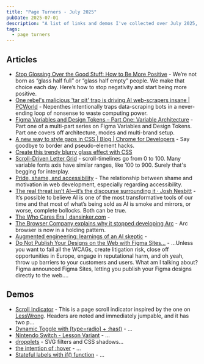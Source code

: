 ```yaml
---
title: "Page Turners - July 2025"
pubDate: 2025-07-01
description: "A list of links and demos I've collected over July 2025, with the intention of posting monthly"
tags:
  - page turners
---
```


## Articles
* [Stop Glossing Over the Good Stuff: How to Be More Positive](https://jason.energy/how-to-be-positive/) - We’re not born as “glass half full” or “glass half empty” people. We make that choice each day. Here’s how to stop negativity and start being more positive.
* [One rebel's malicious 'tar pit' trap is driving AI web-scrapers insane | PCWorld](https://www.pcworld.com/article/2592071/one-rebels-malicious-tar-pit-trap-is-driving-ai-scrapers-insane.html) - Nepenthes intentionally traps data-scraping bots in a never-ending loop of nonsense to waste computing power.
* [Figma Variables and Design Tokens – Part One: Variable Architecture](https://zeroheight.com/blog/figma-variables-and-design-tokens-part-one-variable-architecture/) - Part one of a multi-part series on Figma Variables and Design Tokens. Part one covers off architecture, modes and multi-brand setup.
* [A new way to style gaps in CSS | Blog | Chrome for Developers](https://developer.chrome.com/blog/gap-decorations) - Say goodbye to border and pseudo-element hacks.
* [Create this trendy blurry glass effect with CSS](https://www.youtube.com/watch?v=dsZ7RN9ItR4)
* [Scroll-Driven Letter Grid](https://frontendmasters.com/blog/scroll-driven-letter-grid/) - scroll-timelines go from 0 to 100. Many variable fonts axis have similar ranges, like 100 to 900. Surely that's begging for interplay.
* [Pride, shame, and accessibility](https://heydonworks.com/article/pride-shame-and-accessibility/) - The relationship between shame and motivation in web development, especially regarding accessibility.
* [The real threat isn’t AI—it’s the discourse surrounding it · Josh Nesbitt](https://joshnesbitt.dev/thoughts/the-real-threat-isnt-ai-its-the-discourse-surrounding-it) - It’s possible to believe AI is one of the most transformative tools of our time and that most of what’s being sold as AI is smoke and mirrors, or worse, complete bollocks. Both can be true.
* [The Who Cares Era | dansinker.com](https://dansinker.com/posts/2025-05-23-who-cares/?utm_source=the-index&utm_medium=newsletter) -
* [The Browser Company explains why it stopped developing Arc](https://www.theverge.com/news/674603/arc-browser-development-stopped-dia-browser-company) - Arc browser is now in a holding pattern.
* [Augmented engineering: learnings of an AI skeptic](https://www.jackfranklin.co.uk/blog/using-ai-responsibly/) -
* [Do Not Publish Your Designs on the Web with Figma Sites…](https://adrianroselli.com/2025/05/do-not-publish-your-designs-on-the-web-with-figma-sites.html?utm_source=stefanjudis&utm_medium=email&utm_campaign=web-weekly-159-css-reading-order-js-generators) - …Unless you want to fail all the WCAGs, create litigation risk, close off opportunities in Europe, engage in reputational harm, and oh yeah, throw up barriers to your customers and users. What am I talking about? Figma announced Figma Sites, letting you publish your Figma designs directly to the web.…

## Demos
* [Scroll Indicator](https://codepen.io/OuterVale/pen/MYgoYzR) - This is a page scroll indicator inspired by the one on [LessWrong](https://lesswrong.com). Headers are noted and immediately jumpable, and it has two p...
* [Dynamic Toggle with [type=radio] + :has()](https://codepen.io/jh3y/pen/vEEZxOM) - ...
* [Nintendo Switch - Lesson Variant](https://codepen.io/argyleink/pen/ByNyvox) - ...
* [dropplets](https://codepen.io/raczo/pen/KKVbQmV) - SVG filters and CSS shadows...
* [the intention of :hover](https://codepen.io/jh3y/pen/wBaKoVa) - ...
* [Stateful labels with if() function](https://codepen.io/una/pen/vEOEzPa) - ...

